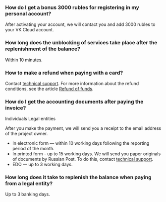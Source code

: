 ### How do I get a bonus 3000 rubles for registering in my personal account?

After activating your account, we will contact you and add 3000 rubles to your VK Cloud account.

### How long does the unblocking of services take place after the replenishment of the balance?

Within 10 minutes.

### How to make a refund when paying with a card?

Contact [technical support](/en/contacts). For more information about the refund conditions, see the article [Refund of funds](../../billing/operations/refund).

### How do I get the accounting documents after paying the invoice?

<tabs>
<tablist>
<tab>Individuals</tab>
<tab>Legal entities</tab>
</tablist>
<tabpanel>

After you make the payment, we will send you a receipt to the email address of the project owner.

</tabpanel>
<tabpanel>

- In electronic form — within 10 working days following the reporting period of the month.
- In printed form - up to 15 working days. We will send you paper originals of documents by Russian Post. To do this, contact [technical support](/en/contacts).
- EDO — up to 3 working days.

</tabpanel>
</tabs>

### How long does it take to replenish the balance when paying from a legal entity?

Up to 3 banking days.
